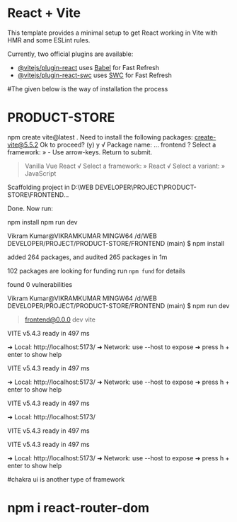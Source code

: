 # React + Vite

This template provides a minimal setup to get React working in Vite with HMR and some ESLint rules.

Currently, two official plugins are available:

- [@vitejs/plugin-react](https://github.com/vitejs/vite-plugin-react/blob/main/packages/plugin-react/README.md) uses [Babel](https://babeljs.io/) for Fast Refresh
- [@vitejs/plugin-react-swc](https://github.com/vitejs/vite-plugin-react-swc) uses [SWC](https://swc.rs/) for Fast Refresh


#The given below is the way of installation the process
# PRODUCT-STORE
npm create vite@latest .
Need to install the following packages:
create-vite@5.5.2
Ok to proceed? (y) y
√ Package name: ... frontend
? Select a framework: » - Use arrow-keys. Return to submit.
>   Vanilla
    Vue
    React
√ Select a framework: » React
√ Select a variant: » JavaScript

Scaffolding project in D:\WEB DEVELOPER\PROJECT\PRODUCT-STORE\FRONTEND...

Done. Now run:

  npm install
  npm run dev


Vikram Kumar@VIKRAMKUMAR MINGW64 /d/WEB DEVELOPER/PROJECT/PRODUCT-STORE/FRONTEND (main)
$ npm install

added 264 packages, and audited 265 packages in 1m

102 packages are looking for funding
  run `npm fund` for details

found 0 vulnerabilities

Vikram Kumar@VIKRAMKUMAR MINGW64 /d/WEB DEVELOPER/PROJECT/PRODUCT-STORE/FRONTEND (main)
$ npm run dev

> frontend@0.0.0 dev
> vite


  VITE v5.4.3  ready in 497 ms

  ➜  Local:   http://localhost:5173/
  ➜  Network: use --host to expose
  ➜  press h + enter to show help



  VITE v5.4.3  ready in 497 ms

  ➜  Local:   http://localhost:5173/
  ➜  Network: use --host to expose
  ➜  press h + enter to show help

  VITE v5.4.3  ready in 497 ms

  ➜  Local:   http://localhost:5173/

  VITE v5.4.3  ready in 497 ms



  VITE v5.4.3  ready in 497 ms

  ➜  Local:   http://localhost:5173/
  ➜  Network: use --host to expose
  ➜  press h + enter to show help

#chakra ui is another type of framework

# npm i react-router-dom

